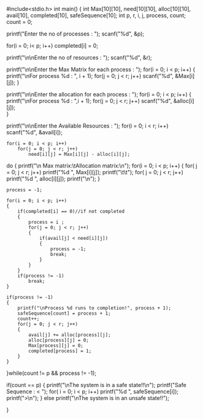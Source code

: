 #include<stdio.h>
int main()
{
int Max[10][10], need[10][10], alloc[10][10], avail[10], completed[10], safeSequence[10];
int p, r, i, j, process, count;
count = 0;

printf("Enter the no of processes : ");
scanf("%d", &p);

for(i = 0; i< p; i++)
	completed[i] = 0;

printf("\n\nEnter the no of resources : ");
scanf("%d", &r);

printf("\n\nEnter the Max Matrix for each process : ");
for(i = 0; i < p; i++)
{
	printf("\nFor process %d : ", i + 1);
	for(j = 0; j < r; j++)
		scanf("%d", &Max[i][j]);
}

printf("\n\nEnter the allocation for each process : ");
for(i = 0; i < p; i++)
{
	printf("\nFor process %d : ",i + 1);
	for(j = 0; j < r; j++)
		scanf("%d", &alloc[i][j]);	
}

printf("\n\nEnter the Available Resources : ");
for(i = 0; i < r; i++)
		scanf("%d", &avail[i]);	


	for(i = 0; i < p; i++)
		for(j = 0; j < r; j++)
			need[i][j] = Max[i][j] - alloc[i][j];
		
do
{
	printf("\n Max matrix:\tAllocation matrix:\n");
	for(i = 0; i < p; i++)
	{
		for( j = 0; j < r; j++)
			printf("%d  ", Max[i][j]);
		printf("\t\t");
		for( j = 0; j < r; j++)
			printf("%d  ", alloc[i][j]);
		printf("\n");
	}

	process = -1;

	for(i = 0; i < p; i++)
	{
		if(completed[i] == 0)//if not completed
		{
			process = i ;
			for(j = 0; j < r; j++)
			{
				if(avail[j] < need[i][j])
				{
					process = -1;
					break;
				}
			}
		}
		if(process != -1)
			break;
	}

	if(process != -1)
	{
		printf("\nProcess %d runs to completion!", process + 1);
		safeSequence[count] = process + 1;
		count++;
		for(j = 0; j < r; j++)
		{
			avail[j] += alloc[process][j];
			alloc[process][j] = 0;
			Max[process][j] = 0;
			completed[process] = 1;
		}
	}
}while(count != p && process != -1);

if(count == p)
{
	printf("\nThe system is in a safe state!!\n");
	printf("Safe Sequence : < ");
	for( i = 0; i < p; i++)
			printf("%d  ", safeSequence[i]);
	printf(">\n");
}
else
	printf("\nThe system is in an unsafe state!!");

}
